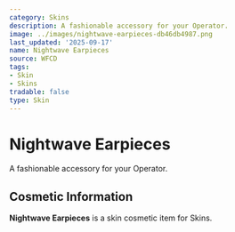 ```yaml
---
category: Skins
description: A fashionable accessory for your Operator.
image: ../images/nightwave-earpieces-db46db4987.png
last_updated: '2025-09-17'
name: Nightwave Earpieces
source: WFCD
tags:
- Skin
- Skins
tradable: false
type: Skin
---
```


# Nightwave Earpieces

A fashionable accessory for your Operator.

## Cosmetic Information

**Nightwave Earpieces** is a skin cosmetic item for Skins.


